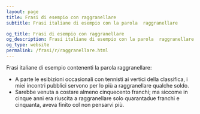 ```yaml
---
layout: page
title: Frasi di esempio con raggranellare 
subtitle: Frasi italiane di esempio con la parola  raggranellare

og_title: Frasi di esempio con raggranellare 
og_description: Frasi italiane di esempio con la parola  raggranellare
og_type: website
permalink: /frasi/r/raggranellare.html
---
```


Frasi italiane di esempio contenenti la parola raggranellare:


- A parte le esibizioni occasionali con tennisti ai vertici della classifica, i miei incontri pubblici servono per lo più a raggranellare qualche soldo.
- Sarebbe venuta a costare almeno cinquecento franchi; ma siccome in cinque anni era riuscita a raggranellare solo quarantadue franchi e cinquanta, aveva finito col non pensarvi più.
